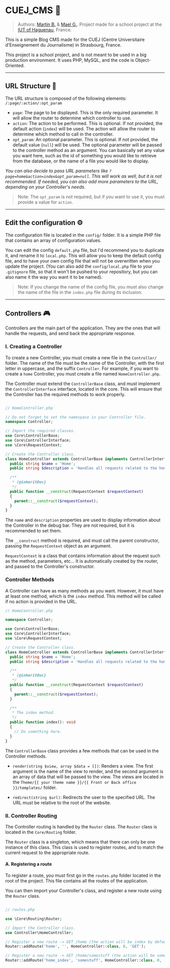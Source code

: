 # CUEJ_CMS 📰

> Authors: [Martin B.](https://github.com/MartinPJB) & [Mael G.](https://github.com/Surreal-Maggie).
> Project made for a school project at the [IUT of Haguenau](https://iuthaguenau.unistra.fr/), France.

This is a simple Blog CMS made for the CUEJ (Centre Universitaire d'Enseignement du Journalisme) in Strasbourg, France.

This project is a school project, and is not meant to be used in a big production environment. It uses PHP, MySQL, and the code is Object-Oriented.

<hr>

## URL Structure 📝

The URL structure is composed of the following elements: `/:page/:action/:opt_param`

- `page`: The page to be displayed. This is the only required parameter. It will allow the router to determine which controller to use.
- `action`: The action to be performed. This is optional. If not provided, the default action (`index`) will be used. The action will allow the router to determine which method to call in the controller.
- `opt_param`: An optional parameter. This is optional. If not provided, the default value (`null`) will be used. The optional parameter will be passed to the controller method as an argument. You can basically set any value you want here, such as the id of something you would like to retrieve from the database, or the name of a file you would like to display.

*You can also decide to pass URL parameters like `?page=home&action=index&opt_param=null`. This will work as well, but it is not recommended.*
*If needed, you can also add more parameters to the URL, depending on your Controller's needs.*

> Note: The `opt_param` is not required, but if you want to use it, you must provide a value for `action`.


<hr>

## Edit the configuration ⚙️

The configuration file is located in the `config/` folder. It is a simple PHP file that contains an array of configuration values.

You can edit the config `default.php` file, but I'd recommend you to duplicate it, and rename it to `local.php`. This will allow you to keep the default config file, and to have your own config file that will not be overwritten when you update the project. (You can also add the `config/local.php` file to your `.gitignore` file, so that it won't be pushed to your repository, but you can also name it the way you want it to be named).

> Note: If you change the name of the config file, you must also change the name of the file in the `index.php` file during its inclusion.


<hr>

## Controllers 🎮

Controllers are the main part of the application. They are the ones that will handle the requests, and send back the appropriate response.

### I. Creating a Controller

To create a new Controller, you must create a new file in the `Controller/` folder. The name of the file must be the name of the Controller, with the first letter in uppercase, and the suffix `Controller`. For example, if you want to create a `home` Controller, you must create a file named `HomeController.php`.

The Controller must extend the `ControllerBase` class, and must implement the `ControllerInterface` interface, located in the core. This will ensure that the Controller has the required methods to work properly.

```php

// HomeController.php

// Do not forget to set the namespace in your Controller file.
namespace Controller;

// Import the required classes.
use Core\ControllerBase;
use Core\ControllerInterface;
use \Core\RequestContext;

// Create the Controller class.
class HomeController extends ControllerBase implements ControllerInterface {
  public string $name = 'Home';
  public string $description = 'Handles all requests related to the homepage.';

  /**
   * {@inheritDoc}
   */
  public function __construct(RequestContext $requestContext)
  {
    parent::__construct($requestContext);
  }
}
```

The `name` and `description` properties are used to display information about the Controller in the debug bar. They are not required, but it is recommended to set them.

The `__construct` method is required, and must call the parent constructor, passing the `RequestContext` object as an argument.

`RequestContext` is a class that contains information about the request such as the method, parameters, etc... It is automatically created by the router, and passed to the Controller's constructor.

### Controller Methods

A Controller can have as many methods as you want. However, it must have at least one method, which is the `index` method. This method will be called if no action is provided in the URL.

```php
// HomeController.php

namespace Controller;

use Core\ControllerBase;
use Core\ControllerInterface;
use \Core\RequestContext;

// Create the Controller class.
class HomeController extends ControllerBase implements ControllerInterface {
  public string $name = 'Home';
  public string $description = 'Handles all requests related to the homepage.';

  /**
   * {@inheritDoc}
   */
  public function __construct(RequestContext $requestContext)
  {
    parent::__construct($requestContext);
  }

  /**
   * The index method.
   */
  public function index(): void
  {
    // Do something here.
  }
}
```

The `ControllerBase` class provides a few methods that can be used in the Controller methods.

- `render(string $view, array $data = [])`: Renders a view. The first argument is the name of the view to render, and the second argument is an array of data that will be passed to the view. The views are located in the `Theme/{{ your theme name }}/{{ Front or Back office }}/templates/` folder.

- `redirect(string $url)`: Redirects the user to the specified URL. The URL must be relative to the root of the website.

### II. Controller Routing

The Controller routing is handled by the `Router` class. The `Router` class is located in the `Core/Routing` folder.

The `Router` class is a singleton, which means that there can only be one instance of this class. This class is used to register routes, and to match the current request to the appropriate route.

#### A. Registering a route

To register a route, you must first go in the `routes.php` folder located in the root of the project. This file contains all the routes of the application.

You can then import your Controller's class, and register a new route using the `Router` class.

```php

// routes.php

use \Core\Routing\Router;

// Import the Controller class.
use Controller\HomeController;

// Register a new route -> GET /home (the action will be index by default)
Router::addRoute('home', '', HomeController::class, 0, 'GET');

// Register a new route -> GET /home/somestuff (the action will be somestuff, which means that the method to be called will be somestuff)
Router::addRoute('home_index', 'somestuff', HomeController::class, 0, 'GET');
```